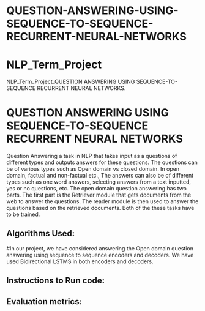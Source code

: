 # QUESTION-ANSWERING-USING-SEQUENCE-TO-SEQUENCE-RECURRENT-NEURAL-NETWORKS
# NLP_Term_Project
NLP_Term_Project_QUESTION ANSWERING USING SEQUENCE-TO-SEQUENCE RECURRENT NEURAL NETWORKS.


# QUESTION ANSWERING USING SEQUENCE-TO-SEQUENCE RECURRENT NEURAL NETWORKS


Question Answering a task in NLP that takes input as a questions of different types and outputs answers for these questions. The questions can be of various types such as Open domain vs closed domain. In open domain, factual and non-factual etc., The answers can also be of different types such as one word answers, selecting answers from a text inputted, yes or no questions, etc.  The open domain question answering has two parts. The first part is the Retriever module that gets documents from the web to answer the questions. The reader module is then used to answer the questions based on the retrieved documents. Both of the these tasks have to be trained.



## Algorithms Used:
#In our project, we have considered answering the Open domain question answering using sequence to sequence encoders and decoders. We have used Bidirectional LSTMS in both encoders and decoders.
  

## Instructions to Run code:


 
## Evaluation metrics:
  
 
